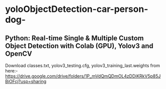 # yoloObjectDetection-car-person-dog-
## Python: Real-time Single & Multiple Custom Object Detection with Colab (GPU), Yolov3 and OpenCV

Download classes.txt, yolov3_testing.cfg, yolov3_training_last.weights from here:-
https://drive.google.com/drive/folders/1P_mVdQmQDmOL4zDDiKRkV5p85JBiOFcj?usp=sharing
